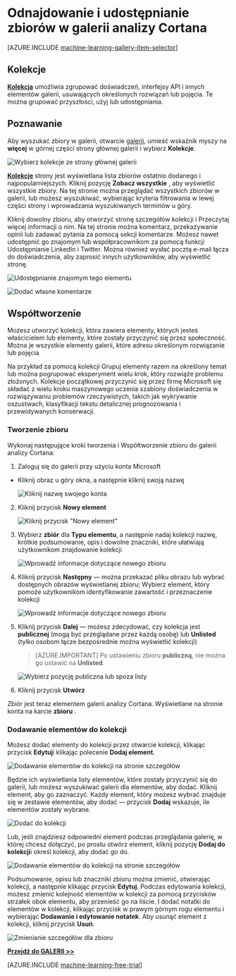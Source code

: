 <properties
    pageTitle="Galeria analizy Cortana zbiory | Microsoft Azure"
    description="Wykrywanie i udostępnianie zbiorów w galerii analizy Cortana."
    services="machine-learning"
    documentationCenter=""
    authors="garyericson"
    manager="jhubbard"
    editor="cgronlun"/>

<tags
    ms.service="machine-learning"
    ms.workload="data-services"
    ms.tgt_pltfrm="na"
    ms.devlang="na"
    ms.topic="article"
    ms.date="10/13/2016"
    ms.author="roopalik;garye"/>


# <a name="discover-and-share-collections-in-the-cortana-intelligence-gallery"></a>Odnajdowanie i udostępnianie zbiorów w galerii analizy Cortana

[AZURE.INCLUDE [machine-learning-gallery-item-selector](../../includes/machine-learning-gallery-item-selector.md)]

## <a name="collections"></a>Kolekcje

**[Kolekcja](https://gallery.cortanaintelligence.com/collections)** umożliwia zgrupować doświadczeń, interfejsy API i innych elementów galerii, usuwających określonych rozwiązań lub pojęcia. Te można grupować przyszłości, użyj lub udostępniania.

## <a name="discover"></a>Poznawanie

Aby wyszukać zbiory w galerii, otwarcie [galerii](http://gallery.cortanaintelligence.com), umieść wskaźnik myszy na **więcej** w górnej części strony głównej galerii i wybierz **Kolekcje**.

![Wybierz kolekcje ze strony głównej galerii](media/machine-learning-gallery-collections/select-collections-in-gallery.png)

 **[Kolekcje](https://gallery.cortanaintelligence.com/collections)** 
 strony jest wyświetlana lista zbiorów ostatnio dodanego i najpopularniejszych.
Kliknij pozycję **Zobacz wszystkie** , aby wyświetlić wszystkie zbiory.
Na tej stronie można przeglądać wszystkich zbiorów w galerii, lub możesz wyszukiwać, wybierając kryteria filtrowania w lewej części strony i wprowadzania wyszukiwanych terminów u góry.

 Kliknij dowolny zbioru, aby otworzyć stronę szczegółów kolekcji i Przeczytaj więcej informacji o nim.
Na tej stronie można komentarz, przekazywanie opinii lub zadawać pytania za pomocą sekcji komentarze. Możesz nawet udostępnić go znajomym lub współpracownikom za pomocą funkcji Udostępnianie LinkedIn i Twitter. Można również wysłać pocztą e-mail łącza do doświadczenia, aby zaprosić innych użytkowników, aby wyświetlić stronę.

![Udostępnianie znajomym tego elementu](media\machine-learning-gallery-how-to-use-contribute-publish\share-links.png)

![Dodać własne komentarze](media\machine-learning-gallery-how-to-use-contribute-publish\comments.png)


## <a name="contribute"></a>Współtworzenie

Możesz utworzyć kolekcji, która zawiera elementy, których jesteś właścicielem lub elementy, które zostały przyczynić się przez społeczność. Można je wszystkie elementy galerii, które adresu określonym rozwiązanie lub pojęcia

Na przykład za pomocą kolekcji Grupuj elementy razem na określony temat lub można pogrupować eksperyment wielu krok, który rozwiąże problemu złożonych.
Kolekcje początkowej przyczynić się przez firmę Microsoft się składać z wielu kroku maszynowego uczenia szablony doświadczenia w rozwiązywaniu problemów rzeczywistych, takich jak wykrywanie oszustwach, klasyfikacji tekstu detalicznej prognozowania i przewidywanych konserwacji.

### <a name="create-a-collection"></a>Tworzenie zbioru

Wykonaj następujące kroki tworzenia i Współtworzenie zbioru do galerii analizy Cortana:

1. Zaloguj się do galerii przy użyciu konta Microsoft

- Kliknij obraz u góry okna, a następnie kliknij swoją nazwę

    ![Kliknij nazwę swojego konta](media\machine-learning-gallery-collections\click-account-name.png)

2. Kliknij przycisk **Nowy element**

    ![Kliknij przycisk "Nowy element"](media\machine-learning-gallery-collections\click-new-item.png)

3. Wybierz **zbiór** dla **Typu elementu**, a następnie nadaj kolekcji nazwę, krótkie podsumowanie, opis i dowolne znaczniki, które ułatwiają użytkownikom znajdowanie kolekcji

    ![Wprowadź informacje dotyczące nowego zbioru](media\machine-learning-gallery-collections\create-collection-page-1.png)

4. Kliknij przycisk **Następny** — można przekazać pliku obrazu lub wybrać dostępnych obrazów wyświetlanej zbioru; Wybierz element, który pomoże użytkownikom identyfikowanie zawartość i przeznaczenie kolekcji

    ![Wprowadź informacje dotyczące nowego zbioru](media\machine-learning-gallery-collections\create-collection-page-2.png)

5. Kliknij przycisk **Dalej** — możesz zdecydować, czy kolekcja jest **publicznej** (mogą być przeglądane przez każdą osobę) lub **Unlisted** (tylko osobom łącze bezpośrednie można wyświetlić kolekcji)

    > [AZURE.IMPORTANT] Po ustawieniu zbioru **publiczną**, nie można go ustawić na **Unlisted**.

    ![Wybierz pozycję publiczna lub spoza listy](media\machine-learning-gallery-collections\create-collection-page-3.png)

6. Kliknij przycisk **Utwórz**

Zbiór jest teraz elementem galerii analizy Cortana. Wyświetlane na stronie konta na karcie **zbioru** .

### <a name="add-items-to-a-collection"></a>Dodawanie elementów do kolekcji

Możesz dodać elementy do kolekcji przez otwarcie kolekcji, klikając przycisk **Edytuj**i klikając polecenie **Dodaj element**.

![Dodawanie elementów do kolekcji na stronie szczegółów](media\machine-learning-gallery-collections\add-to-collection-from-details-page.png)

Będzie ich wyświetlania listy elementów, które zostały przyczynić się do galerii, lub możesz wyszukiwać galerii dla elementów, aby dodać. Kliknij element, aby go zaznaczyć. Każdy element, który możesz wybrać znajduje się w zestawie elementów, aby dodać — przycisk **Dodaj** wskazuje, ile elementów zostały wybrane.

![Dodać do kolekcji](media\machine-learning-gallery-collections\add-to-collection.png)

Lub, jeśli znajdziesz odpowiedni element podczas przeglądania galerię, w której chcesz dołączyć, po prostu otwórz element, kliknij pozycję **Dodaj do kolekcji**i określ kolekcji, aby dodać go do.

![Dodawanie elementów do kolekcji na stronie szczegółów](media\machine-learning-gallery-collections\add-to-collection-from-item-details.png)

Podsumowanie, opisu lub znaczniki zbioru można zmienić, otwierając kolekcji, a następnie klikając przycisk **Edytuj**.
Podczas edytowania kolekcji, możesz zmienić kolejność elementów w kolekcji za pomocą przycisków strzałek obok elementu, aby przenieść go na liście. I dodać notatki do elementów w kolekcji, klikając przycisk w prawym górnym rogu elementu i wybierając **Dodawanie i edytowanie notatek**. Aby usunąć element z kolekcji, kliknij przycisk **Usuń**.

![Zmienianie szczegółów dla zbioru](media\machine-learning-gallery-collections\change-collection-details.png)


**[Przejdź do GALERII >>](http://gallery.cortanaintelligence.com)**

[AZURE.INCLUDE [machine-learning-free-trial](../../includes/machine-learning-free-trial.md)]
